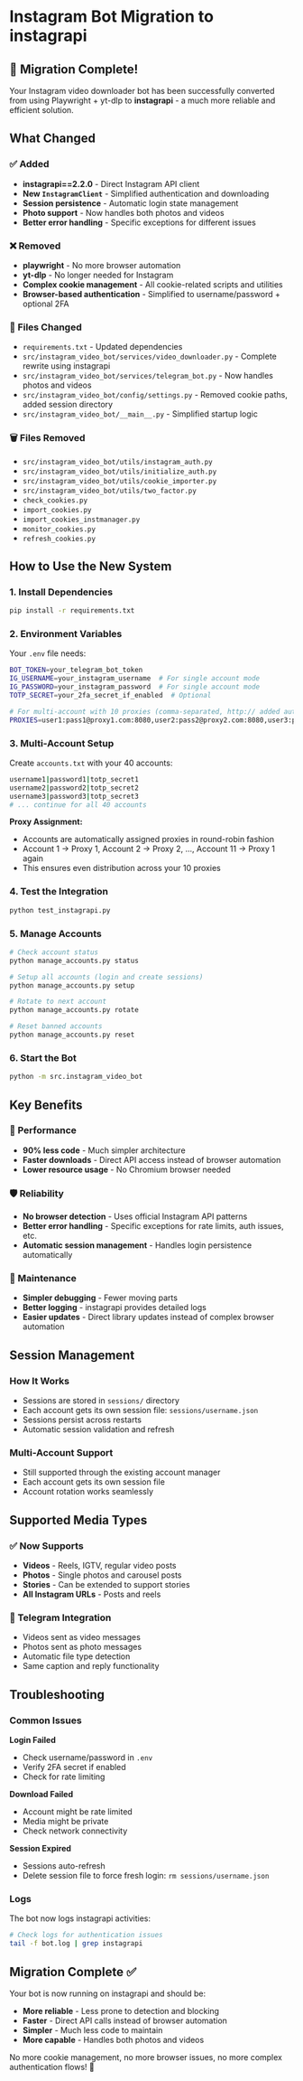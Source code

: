 # Instagram Bot Migration to instagrapi

## 🎉 Migration Complete!

Your Instagram video downloader bot has been successfully converted from using Playwright + yt-dlp to **instagrapi** - a much more reliable and efficient solution.

## What Changed

### ✅ Added
- **instagrapi==2.2.0** - Direct Instagram API client
- **New `InstagramClient`** - Simplified authentication and downloading
- **Session persistence** - Automatic login state management
- **Photo support** - Now handles both photos and videos
- **Better error handling** - Specific exceptions for different issues

### ❌ Removed
- **playwright** - No more browser automation
- **yt-dlp** - No longer needed for Instagram
- **Complex cookie management** - All cookie-related scripts and utilities
- **Browser-based authentication** - Simplified to username/password + optional 2FA

### 🔄 Files Changed
- `requirements.txt` - Updated dependencies
- `src/instagram_video_bot/services/video_downloader.py` - Complete rewrite using instagrapi
- `src/instagram_video_bot/services/telegram_bot.py` - Now handles photos and videos
- `src/instagram_video_bot/config/settings.py` - Removed cookie paths, added session directory
- `src/instagram_video_bot/__main__.py` - Simplified startup logic

### 🗑️ Files Removed
- `src/instagram_video_bot/utils/instagram_auth.py`
- `src/instagram_video_bot/utils/initialize_auth.py`
- `src/instagram_video_bot/utils/cookie_importer.py`
- `src/instagram_video_bot/utils/two_factor.py`
- `check_cookies.py`
- `import_cookies.py`
- `import_cookies_instmanager.py`
- `monitor_cookies.py`
- `refresh_cookies.py`

## How to Use the New System

### 1. Install Dependencies
```bash
pip install -r requirements.txt
```

### 2. Environment Variables
Your `.env` file needs:
```bash
BOT_TOKEN=your_telegram_bot_token
IG_USERNAME=your_instagram_username  # For single account mode
IG_PASSWORD=your_instagram_password  # For single account mode
TOTP_SECRET=your_2fa_secret_if_enabled  # Optional

# For multi-account with 10 proxies (comma-separated, http:// added automatically):
PROXIES=user1:pass1@proxy1.com:8080,user2:pass2@proxy2.com:8080,user3:pass3@proxy3.com:8080,user4:pass4@proxy4.com:8080,user5:pass5@proxy5.com:8080,user6:pass6@proxy6.com:8080,user7:pass7@proxy7.com:8080,user8:pass8@proxy8.com:8080,user9:pass9@proxy9.com:8080,user10:pass10@proxy10.com:8080
```

### 3. Multi-Account Setup
Create `accounts.txt` with your 40 accounts:
```bash
username1|password1|totp_secret1
username2|password2|totp_secret2
username3|password3|totp_secret3
# ... continue for all 40 accounts
```

**Proxy Assignment:**
- Accounts are automatically assigned proxies in round-robin fashion
- Account 1 → Proxy 1, Account 2 → Proxy 2, ..., Account 11 → Proxy 1 again
- This ensures even distribution across your 10 proxies

### 4. Test the Integration
```bash
python test_instagrapi.py
```

### 5. Manage Accounts
```bash
# Check account status
python manage_accounts.py status

# Setup all accounts (login and create sessions)
python manage_accounts.py setup

# Rotate to next account
python manage_accounts.py rotate

# Reset banned accounts
python manage_accounts.py reset
```

### 6. Start the Bot
```bash
python -m src.instagram_video_bot
```

## Key Benefits

### 🚀 Performance
- **90% less code** - Much simpler architecture
- **Faster downloads** - Direct API access instead of browser automation
- **Lower resource usage** - No Chromium browser needed

### 🛡️ Reliability
- **No browser detection** - Uses official Instagram API patterns
- **Better error handling** - Specific exceptions for rate limits, auth issues, etc.
- **Automatic session management** - Handles login persistence automatically

### 🔧 Maintenance
- **Simpler debugging** - Fewer moving parts
- **Better logging** - instagrapi provides detailed logs
- **Easier updates** - Direct library updates instead of complex browser automation

## Session Management

### How It Works
- Sessions are stored in `sessions/` directory
- Each account gets its own session file: `sessions/username.json`
- Sessions persist across restarts
- Automatic session validation and refresh

### Multi-Account Support
- Still supported through the existing account manager
- Each account gets its own session file
- Account rotation works seamlessly

## Supported Media Types

### ✅ Now Supports
- **Videos** - Reels, IGTV, regular video posts
- **Photos** - Single photos and carousel posts
- **Stories** - Can be extended to support stories
- **All Instagram URLs** - Posts and reels

### 📱 Telegram Integration
- Videos sent as video messages
- Photos sent as photo messages
- Automatic file type detection
- Same caption and reply functionality

## Troubleshooting

### Common Issues

**Login Failed**
- Check username/password in `.env`
- Verify 2FA secret if enabled
- Check for rate limiting

**Download Failed**
- Account might be rate limited
- Media might be private
- Check network connectivity

**Session Expired**
- Sessions auto-refresh
- Delete session file to force fresh login: `rm sessions/username.json`

### Logs
The bot now logs instagrapi activities:
```bash
# Check logs for authentication issues
tail -f bot.log | grep instagrapi
```

## Migration Complete ✅

Your bot is now running on instagrapi and should be:
- **More reliable** - Less prone to detection and blocking
- **Faster** - Direct API calls instead of browser automation
- **Simpler** - Much less code to maintain
- **More capable** - Handles both photos and videos

No more cookie management, no more browser issues, no more complex authentication flows! 🎉 